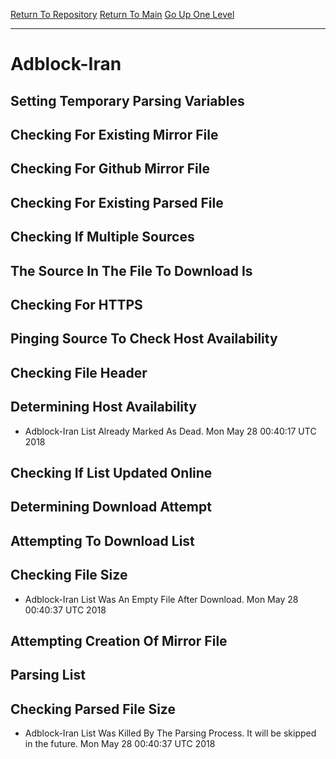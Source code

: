 [Return To Repository](https://github.com/deathbybandaid/piholeparser/)
[Return To Main](https://github.com/deathbybandaid/piholeparser/blob/master/RecentRunLogs/Mainlog.md)
[Go Up One Level](https://github.com/deathbybandaid/piholeparser/blob/master/RecentRunLogs/TopLevelScripts/30-Processing-External-Blacklists.md)
____________________________________
# Adblock-Iran
## Setting Temporary Parsing Variables
## Checking For Existing Mirror File
## Checking For Github Mirror File
## Checking For Existing Parsed File
## Checking If Multiple Sources
## The Source In The File To Download Is
## Checking For HTTPS
## Pinging Source To Check Host Availability
## Checking File Header
## Determining Host Availability
* Adblock-Iran List Already Marked As Dead. Mon May 28 00:40:17 UTC 2018
## Checking If List Updated Online
## Determining Download Attempt
## Attempting To Download List
## Checking File Size
* Adblock-Iran List Was An Empty File After Download. Mon May 28 00:40:37 UTC 2018
## Attempting Creation Of Mirror File
## Parsing List
## Checking Parsed File Size
* Adblock-Iran List Was Killed By The Parsing Process. It will be skipped in the future. Mon May 28 00:40:37 UTC 2018
